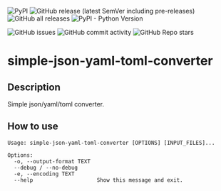 ![PyPI](https://img.shields.io/pypi/v/simple-json-yaml-toml-converter)
![GitHub release (latest SemVer including pre-releases)](https://img.shields.io/github/v/release/0djentd/simple-json-yaml-toml-converter?include_prereleases)
![GitHub all releases](https://img.shields.io/github/downloads/0djentd/simple-json-yaml-toml-converter/total)
![PyPI - Python Version](https://img.shields.io/pypi/pyversions/simple-json-yaml-toml-converter)

![GitHub issues](https://img.shields.io/github/issues/0djentd/simple-json-yaml-toml-converter)
![GitHub commit activity](https://img.shields.io/github/commit-activity/m/0djentd/simple-json-yaml-toml-converter)
![GitHub Repo stars](https://img.shields.io/github/stars/0djentd/simple-json-yaml-toml-converter?style=social)

# simple-json-yaml-toml-converter
## Description
Simple json/yaml/toml converter.

## How to use
```
Usage: simple-json-yaml-toml-converter [OPTIONS] [INPUT_FILES]...

Options:
  -o, --output-format TEXT
  --debug / --no-debug
  -e, --encoding TEXT
  --help                    Show this message and exit.
```
